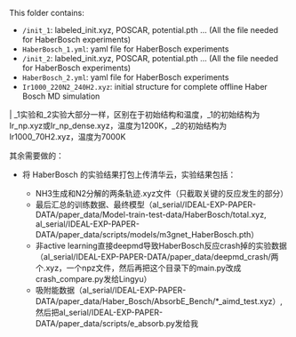 This folder contains:

- ```/init_1```: labeled_init.xyz, POSCAR, potential.pth ... (All the file needed for HaberBosch experiments)
- ```HaberBosch_1.yml```: yaml file for HaberBosch experiments
- ```/init_2```: labeled_init.xyz, POSCAR, potential.pth ... (All the file needed for HaberBosch experiments)
- ```HaberBosch_2.yml```: yaml file for HaberBosch experiments
- ```Ir1000_220N2_240H2.xyz```: initial structure for complete offline Haber Bosch MD simulation

| _1实验和_2实验大部分一样，区别在于初始结构和温度，_1的初始结构为Ir_np.xyz或Ir_np_dense.xyz，温度为1200K，_2的初始结构为Ir1000_70H2.xyz，温度为7000K

其余需要做的：

- 将 HaberBosch 的实验结果打包上传清华云，实验结果包括：
    
    - NH3生成和N2分解的两条轨迹.xyz文件（只截取关键的反应发生的部分）
    - 最后汇总的训练数据、最终模型（al_serial/IDEAL-EXP-PAPER-DATA/paper_data/Model-train-test-data/HaberBosch/total.xyz, al_serial/IDEAL-EXP-PAPER-DATA/paper_data/scripts/models/m3gnet_HaberBosch.pth）
    - 非active learning直接deepmd导致HaberBosch反应crash掉的实验数据（al_serial/IDEAL-EXP-PAPER-DATA/paper_data/deepmd_crash/两个.xyz，一个npz文件，然后再把这个目录下的main.py改成crash_compare.py发给Lingyu）
    - 吸附能数据（al_serial/IDEAL-EXP-PAPER-DATA/paper_data/Haber_Bosch/AbsorbE_Bench/*_aimd_test.xyz）, 然后把al_serial/IDEAL-EXP-PAPER-DATA/paper_data/scripts/e_absorb.py发给我